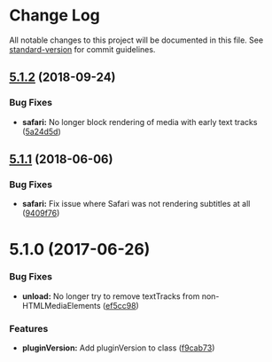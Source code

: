 # Change Log

All notable changes to this project will be documented in this file. See [standard-version](https://github.com/conventional-changelog/standard-version) for commit guidelines.

<a name="5.1.2"></a>
## [5.1.2](https://github.com/meisterplayer/parser-webvtt/compare/v5.1.1...v5.1.2) (2018-09-24)


### Bug Fixes

* **safari:** No longer block rendering of media with early text tracks ([5a24d5d](https://github.com/meisterplayer/parser-webvtt/commit/5a24d5d))



<a name="5.1.1"></a>
## [5.1.1](https://github.com/meisterplayer/parser-webvtt/compare/v5.1.0...v5.1.1) (2018-06-06)


### Bug Fixes

* **safari:** Fix issue where Safari was not rendering subtitles at all ([9409f76](https://github.com/meisterplayer/parser-webvtt/commit/9409f76))



<a name="5.1.0"></a>
# 5.1.0 (2017-06-26)


### Bug Fixes

* **unload:** No longer try to remove textTracks from non-HTMLMediaElements ([ef5cc98](https://github.com/meisterplayer/parser-webvtt/commit/ef5cc98))


### Features

* **pluginVersion:** Add pluginVersion to class ([f9cab73](https://github.com/meisterplayer/parser-webvtt/commit/f9cab73))
